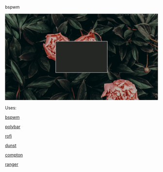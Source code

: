       
bspwm

![fetch](./screenshots/bspwmdesktop.gif?raw=true "bspwm Desktop")
 
Uses: 

[bspwm](https://github.com/baskerville/bspwm)

[polybar](https://github.com/jaagr/polybar)

[rofi](https://github.com/DaveDavenport/rofi)

[dunst](https://github.com/dunst-project/dunst)

[compton](https://github.com/chjj/compton)

[ranger](https://github.com/ranger/ranger)

